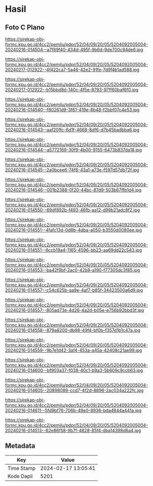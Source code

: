 # Hasil

## Foto C Plano

https://sirekap-obj-formc.kpu.go.id/4cc2/pemilu/pdpr/52/04/09/20/05/5204092005004-20240216-014504--a7f89f40-434d-495f-9b6d-9de700c94de6.jpg

https://sirekap-obj-formc.kpu.go.id/4cc2/pemilu/pdpr/52/04/09/20/05/5204092005004-20240217-012922--4f422ca7-5a46-42e2-91fe-7d9f4b1ad588.jpg

https://sirekap-obj-formc.kpu.go.id/4cc2/pemilu/pdpr/52/04/09/20/05/5204092005004-20240217-012922--b15bbd8d-140c-4f5e-8793-97ff60baf6f0.jpg

https://sirekap-obj-formc.kpu.go.id/4cc2/pemilu/pdpr/52/04/09/20/05/5204092005004-20240216-014540--f80261d9-3f61-419e-8b48-f2bbf07c4e53.jpg

https://sirekap-obj-formc.kpu.go.id/4cc2/pemilu/pdpr/52/04/09/20/05/5204092005004-20240216-014543--aaf20ffc-6d1f-4668-8df6-d7b45badbba6.jpg

https://sirekap-obj-formc.kpu.go.id/4cc2/pemilu/pdpr/52/04/09/20/05/5204092005004-20240216-014544--a5772169-30f9-4b00-9155-6473b837da18.jpg

https://sirekap-obj-formc.kpu.go.id/4cc2/pemilu/pdpr/52/04/09/20/05/5204092005004-20240216-014545--2a0bcee6-74f6-43a1-a73e-f597d57db72f.jpg

https://sirekap-obj-formc.kpu.go.id/4cc2/pemilu/pdpr/52/04/09/20/05/5204092005004-20240216-014546--001b2388-0f20-44bc-87d9-503b67ffb1d4.jpg

https://sirekap-obj-formc.kpu.go.id/4cc2/pemilu/pdpr/52/04/09/20/05/5204092005004-20240216-014550--69df892b-f493-46fb-aa12-d99b21adc8f2.jpg

https://sirekap-obj-formc.kpu.go.id/4cc2/pemilu/pdpr/52/04/09/20/05/5204092005004-20240216-014551--4fafc13d-0d8b-4dba-a050-b3550d0080ee.jpg

https://sirekap-obj-formc.kpu.go.id/4cc2/pemilu/pdpr/52/04/09/20/05/5204092005004-20240216-014551--6ccb19a4-1165-4596-bb23-aa69dd22c543.jpg

https://sirekap-obj-formc.kpu.go.id/4cc2/pemilu/pdpr/52/04/09/20/05/5204092005004-20240216-014553--ba42f9bf-2ac0-42b9-a190-f77305dc3f85.jpg

https://sirekap-obj-formc.kpu.go.id/4cc2/pemilu/pdpr/52/04/09/20/05/5204092005004-20240216-014557--c54c625b-aa9e-4af7-b85f-34423500a6d9.jpg

https://sirekap-obj-formc.kpu.go.id/4cc2/pemilu/pdpr/52/04/09/20/05/5204092005004-20240216-014557--805ad73e-4d26-4a2d-b05e-e756b92bbd3f.jpg

https://sirekap-obj-formc.kpu.go.id/4cc2/pemilu/pdpr/52/04/09/20/05/5204092005004-20240216-014558--879a8200-db98-49f4-bf0b-f357d1b1c47a.jpg

https://sirekap-obj-formc.kpu.go.id/4cc2/pemilu/pdpr/52/04/09/20/05/5204092005004-20240216-014559--9b7e1d42-3af4-453a-a45a-42408c21ae99.jpg

https://sirekap-obj-formc.kpu.go.id/4cc2/pemilu/pdpr/52/04/09/20/05/5204092005004-20240216-014600--bf903a37-f038-40c1-b9a3-5b609c9ccb63.jpg

https://sirekap-obj-formc.kpu.go.id/4cc2/pemilu/pdpr/52/04/09/20/05/5204092005004-20240216-014605--20898089-ccd7-4f2d-8896-2ac034a222fc.jpg

https://sirekap-obj-formc.kpu.go.id/4cc2/pemilu/pdpr/52/04/09/20/05/5204092005004-20240216-014611--5fd9bf76-706b-49e0-8936-bda4844a441a.jpg

https://sirekap-obj-formc.kpu.go.id/4cc2/pemilu/pdpr/52/04/09/20/05/5204092005004-20240216-014513--62e86f58-9b7f-4828-85f4-dba14398d6a4.jpg


## Metadata

| Key        | Value               |
| ---------- | ------------------- |
| Time Stamp | 2024-02-17 13:05:41 |
| Kode Dapil | 5201                |



